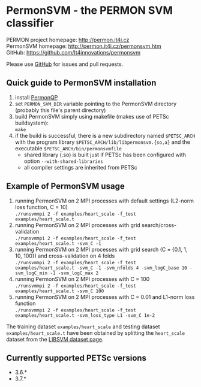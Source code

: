 PermonSVM - the PERMON SVM classifier
====================================

PERMON project homepage: <http://permon.it4i.cz>  
PermonSVM homepage: <http://permon.it4i.cz/permonsvm.htm>  
GitHub: <https://github.com/It4innovations/permonsvm>

Please use [GitHub](https://github.com/It4innovations/permonsvm) for issues and pull requests.

Quick guide to PermonSVM installation
-------------------------------------

1. install [PermonQP](https://github.com/It4innovations/permon)
2. set `PERMON_SVM_DIR` variable pointing to the PermonSVM directory (probably this file's parent directory)
3. build PermonSVM simply using makefile (makes use of PETSc buildsystem):  
   `make`
4. if the build is successful, there is a new subdirectory named `$PETSC_ARCH` with the program library `$PETSC_ARCH/lib/libpermonsvm.{so,a}` and the executable `$PETSC_ARCH/bin/permonsvmfile`
   - shared library (.so) is built just if PETSc has been configured with option `--with-shared-libraries`
   - all compiler settings are inherited from PETSc

Example of PermonSVM usage
--------------------------

1. running PermonSVM on 2 MPI processes with default settings (L2-norm loss function, C = 10)  
   `./runsvmmpi 2 -f examples/heart_scale -f_test examples/heart_scale.t`
2. running PermonSVM on 2 MPI processes with grid search/cross-validation  
   `./runsvmmpi 2 -f examples/heart_scale -f_test examples/heart_scale.t -svm_C -1`
3. running PermonSVM on 2 MPI processes with grid search (C = {0.1, 1, 10, 100}) and cross-validation on 4 folds  
   `./runsvmmpi 2 -f examples/heart_scale -f_test examples/heart_scale.t -svm_C -1 -svm_nfolds 4 -svm_logC_base 10 -svm_logC_min -1 -svm_logC_max 2`
4. running PermonSVM on 2 MPI processes with C = 100  
   `./runsvmmpi 2 -f examples/heart_scale -f_test examples/heart_scale.t -svm_C 100`
5. running PermonSVM on 2 MPI processes with C = 0.01 and L1-norm loss function  
   `./runsvmmpi 2 -f examples/heart_scale -f_test examples/heart_scale.t -svm_loss_type L1 -svm_C 1e-2`

The training dataset `examples/heart_scale` and testing dataset `examples/heart_scale.t` have been obtained by splitting the `heart_scale` dataset from the [LIBSVM dataset page](https://www.csie.ntu.edu.tw/~cjlin/libsvmtools/datasets/binary.html#heart).

Currently supported PETSc versions
----------------------------------
* 3.6.\*
* 3.7.\*
